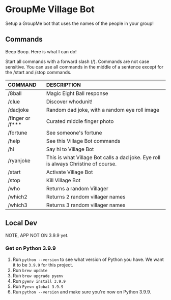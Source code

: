 # GroupMe Village Bot

Setup a GroupMe bot that uses the names of the people in your group!

## Commands

Beep Boop. Here is what I can do!

Start all commands with a forward slash (/). Commands are not case sensitive. You can use all commands in the middle of a sentence except for the /start and /stop commands.

| COMMAND          | DESCRIPTION |
| :--------------- | :----------- |
| /8ball           | Magic Eight Ball response |
| /clue            | Discover whodunit! |
| /dadjoke         | Random dad joke, with a random eye roll image |
| /finger or /f*** | Curated middle finger photo |
| /fortune         | See someone's fortune |
| /help            | See this Village Bot commands |
| /hi              | Say hi to Village Bot |
| /ryanjoke        | This is what Village Bot calls a dad joke. Eye roll is always Christine of course. |
| /start           | Activate Village Bot |
| /stop            | Kill Village Bot |
| /who             | Returns a random Villager |
| /which2          | Returns 2 random villager names |
| /which3          | Returns 3 random villager names |

## Local Dev

NOTE, APP NOT ON 3.9.9 yet.

### Get on Python 3.9.9

1. Run `python --version` to see what version of Python you have. We want it to be `3.9.9` for this project.
1. Run `brew update`
1. Run `brew upgrade pyenv`
1. Run `pyenv install 3.9.9`
3. Run `Pyevn global 3.9.9`
4. Run `python --version` and make sure you're now on Python 3.9.9.

